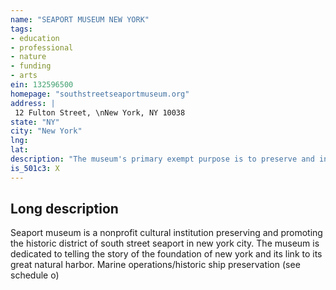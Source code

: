 ```yaml
---
name: "SEAPORT MUSEUM NEW YORK"
tags:
- education
- professional
- nature
- funding
- arts
ein: 132596500
homepage: "southstreetseaportmuseum.org"
address: |
 12 Fulton Street, \nNew York, NY 10038
state: "NY"
city: "New York"
lng: 
lat: 
description: "The museum's primary exempt purpose is to preserve and interpret the history of new york as a world port. See schedule o. "
is_501c3: X
---
```


## Long description

Seaport museum is a nonprofit cultural institution preserving and promoting the historic district of south street seaport in new york city. The museum is dedicated to telling the story of the foundation of new york and its link to its great natural harbor. Marine operations/historic ship preservation (see schedule o)
